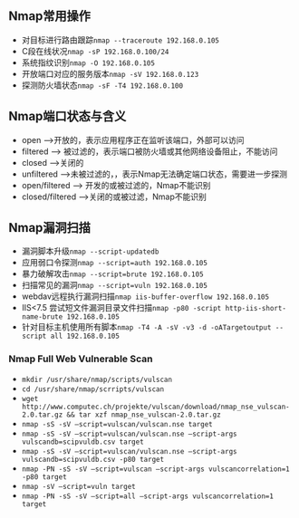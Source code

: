## Nmap常用操作
- 对目标进行路由跟踪`nmap --traceroute 192.168.0.105`
- C段在线状况`nmap -sP 192.168.0.100/24`
- 系统指纹识别`nmap -O 192.168.0.105`
- 开放端口对应的服务版本`nmap -sV 192.168.0.123`
- 探测防火墙状态`nmap -sF -T4 192.168.0.100`

## Nmap端口状态与含义
- open -->开放的，表示应用程序正在监听该端口，外部可以访问
- filtered --> 被过滤的，表示端口被防火墙或其他网络设备阻止，不能访问
- closed -->关闭的
- unfiltered -->未被过滤的，，表示Nmap无法确定端口状态，需要进一步探测
- open/filtered --> 开发的或被过滤的，Nmap不能识别
- closed/filtered -->关闭的或被过滤，Nmap不能识别

## Nmap漏洞扫描
- 漏洞脚本升级`nmap --script-updatedb`
- 应用弱口令探测`nmap --script=auth 192.168.0.105`
- 暴力破解攻击`nmap --script=brute 192.168.0.105`
- 扫描常见的漏洞`nmap --script=vuln 192.168.0.105`
- webdav远程执行漏洞扫描`nmap iis-buffer-overflow 192.168.0.105`
- IIS<7.5 尝试短文件漏洞目录文件扫描`nmap -p80 -script http-iis-short-name-brute 192.168.0.105`
- 针对目标主机使用所有脚本`nmap -T4 -A -sV -v3 -d -oATargetoutput --script all 192.168.0.105`

### Nmap Full Web Vulnerable Scan
- `mkdir /usr/share/nmap/scripts/vulscan`
- `cd /usr/share/nmap/scrripts/vulscan`
- `wget http://www.computec.ch/projekte/vulscan/download/nmap_nse_vulscan-2.0.tar.gz && tar xzf nmap_nse_vulscan-2.0.tar.gz`
- `nmap -sS -sV –script=vulscan/vulscan.nse target`
- `nmap -sS -sV –script=vulscan/vulscan.nse –script-args vulscandb=scipvuldb.csv target`
- `nmap -sS -sV –script=vulscan/vulscan.nse –script-args vulscandb=scipvuldb.csv -p80 target`
- `nmap -PN -sS -sV –script=vulscan –script-args vulscancorrelation=1 -p80 target`
- `nmap -sV –script=vuln target`
- `nmap -PN -sS -sV –script=all –script-args vulscancorrelation=1 target`
